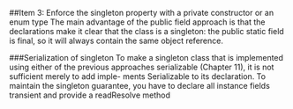 ##Item 3: Enforce the singleton property with a private constructor or an enum type
The main advantage of the public field approach is that the declarations make it clear that the class is a singleton:
the public static field is final, so it will always contain the same object reference.

###Serialization of singleton
To make a singleton class that is implemented using either of the previous approaches serializable (Chapter 11),
it is not sufficient merely to add imple- ments Serializable to its declaration.
To maintain the singleton guarantee, you have to declare all instance fields transient and provide a readResolve method
